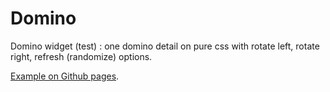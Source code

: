 Domino
======

Domino widget (test) : one domino detail on pure css with rotate left, rotate right, refresh (randomize) options.

[Example on Github pages](https://liberborn.github.io/domino).

